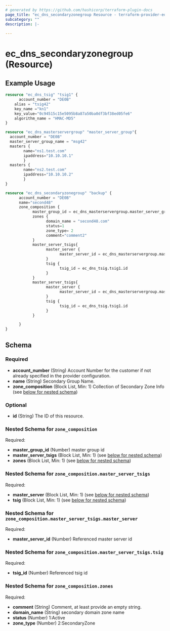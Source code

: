 ```yaml
---
# generated by https://github.com/hashicorp/terraform-plugin-docs
page_title: "ec_dns_secondaryzonegroup Resource - terraform-provider-edgecast"
subcategory: ""
description: |-
  
---
```


# ec_dns_secondaryzonegroup (Resource)



## Example Usage

```terraform
resource "ec_dns_tsig" "tsig1" {
      account_number = "DE0B"
	alias = "tsig42"
	key_name ="kn1"
	key_value="0c94515c15e5095b8a87a50ba0df3bf38ed05fe6"
	algorithm_name = "HMAC-MD5"
}

resource "ec_dns_masterservergroup" "master_server_group"{
  account_number = "DE0B"
  master_server_group_name = "msg42"
  masters {
        name="ns1.test.com"
        ipaddress="10.10.10.1"
        }
  masters {
        name="ns2.test.com"
        ipaddress="10.10.10.2"
        }
}

resource "ec_dns_secondaryzonegroup" "backup" {
      account_number = "DE0B"
      name="second48"
      zone_composition {
            master_group_id = ec_dns_masterservergroup.master_server_group.id
            zones {
                  domain_name = "second48.com"
                  status=1
                  zone_type= 2
                  comment="comment2"
            }
            master_server_tsigs{
                  master_server {
                        master_server_id = ec_dns_masterservergroup.master_server_group.masters[0].id
                  }
                  tsig {
                        tsig_id = ec_dns_tsig.tsig1.id
                  }
            }
            master_server_tsigs{
                  master_server {
                        master_server_id = ec_dns_masterservergroup.master_server_group.masters[1].id
                  }
                  tsig {
                        tsig_id = ec_dns_tsig.tsig1.id
                  }
            }

      }
}
```

<!-- schema generated by tfplugindocs -->
## Schema

### Required

- **account_number** (String) Account Number for the customer if not already specified in the provider configuration.
- **name** (String) Secondary Group Name.
- **zone_composition** (Block List, Min: 1) Collection of Secondary Zone Info (see [below for nested schema](#nestedblock--zone_composition))

### Optional

- **id** (String) The ID of this resource.

<a id="nestedblock--zone_composition"></a>
### Nested Schema for `zone_composition`

Required:

- **master_group_id** (Number) master group id
- **master_server_tsigs** (Block List, Min: 1) (see [below for nested schema](#nestedblock--zone_composition--master_server_tsigs))
- **zones** (Block List, Min: 1) (see [below for nested schema](#nestedblock--zone_composition--zones))

<a id="nestedblock--zone_composition--master_server_tsigs"></a>
### Nested Schema for `zone_composition.master_server_tsigs`

Required:

- **master_server** (Block List, Min: 1) (see [below for nested schema](#nestedblock--zone_composition--master_server_tsigs--master_server))
- **tsig** (Block List, Min: 1) (see [below for nested schema](#nestedblock--zone_composition--master_server_tsigs--tsig))

<a id="nestedblock--zone_composition--master_server_tsigs--master_server"></a>
### Nested Schema for `zone_composition.master_server_tsigs.master_server`

Required:

- **master_server_id** (Number) Referenced master server id


<a id="nestedblock--zone_composition--master_server_tsigs--tsig"></a>
### Nested Schema for `zone_composition.master_server_tsigs.tsig`

Required:

- **tsig_id** (Number) Referenced tsig id



<a id="nestedblock--zone_composition--zones"></a>
### Nested Schema for `zone_composition.zones`

Required:

- **comment** (String) Comment, at least provide an empty string.
- **domain_name** (String) secondary domain zone name
- **status** (Number) 1:Active
- **zone_type** (Number) 2:SecondaryZone


